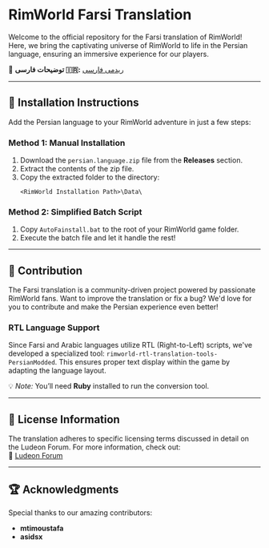 
# RimWorld Farsi Translation

Welcome to the official repository for the Farsi translation of RimWorld! Here, we bring the captivating universe of RimWorld to life in the Persian language, ensuring an immersive experience for our players.

🌟 **توضیحات فارسی 🇮🇷:** [ریدمی فارسی](https://github.com/Ludeon/RimWorld-Farsi/blob/master/README_fa.md)

---

## 🚀 Installation Instructions

Add the Persian language to your RimWorld adventure in just a few steps:

### **Method 1: Manual Installation**
1. Download the `persian.language.zip` file from the **Releases** section.
2. Extract the contents of the zip file.
3. Copy the extracted folder to the directory:
   ```
   <RimWorld Installation Path>\Data\
   ```

### **Method 2: Simplified Batch Script**
1. Copy `AutoFainstall.bat` to the root of your RimWorld game folder.
2. Execute the batch file and let it handle the rest!

---

## 🤝 Contribution

The Farsi translation is a community-driven project powered by passionate RimWorld fans. Want to improve the translation or fix a bug? We'd love for you to contribute and make the Persian experience even better!

### **RTL Language Support**
Since Farsi and Arabic languages utilize RTL (Right-to-Left) scripts, we've developed a specialized tool: `rimworld-rtl-translation-tools-PersianModded`. This ensures proper text display within the game by adapting the language layout.

💡 *Note:* You’ll need **Ruby** installed to run the conversion tool.

---

## 📜 License Information

The translation adheres to specific licensing terms discussed in detail on the Ludeon Forum. For more information, check out:  
🔗 [Ludeon Forum](http://ludeon.com/forums/index.php?topic=2933.0)

---

## 🏆 Acknowledgments

Special thanks to our amazing contributors:  
- **mtimoustafa**  
- **asidsx**

